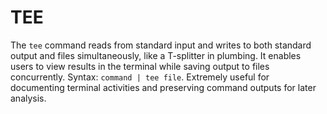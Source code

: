 # TEE

The `tee` command reads from standard input and writes to both standard output and files simultaneously, like a T-splitter in plumbing. It enables users to view results in the terminal while saving output to files concurrently. Syntax: `command | tee file`. Extremely useful for documenting terminal activities and preserving command outputs for later analysis.
